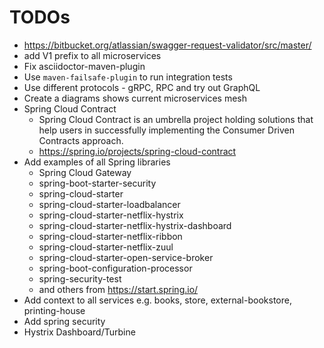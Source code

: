 # TODOs

- https://bitbucket.org/atlassian/swagger-request-validator/src/master/
- add V1 prefix to all microservices
- Fix asciidoctor-maven-plugin
- Use `maven-failsafe-plugin` to run integration tests
- Use different protocols - gRPC, RPC and try out GraphQL
- Create a diagrams shows current microservices mesh
- Spring Cloud Contract
  - Spring Cloud Contract is an umbrella project holding solutions that help users in successfully implementing the Consumer Driven Contracts approach.
  - https://spring.io/projects/spring-cloud-contract
- Add examples of all Spring libraries
    - Spring Cloud Gateway
    - spring-boot-starter-security
    - spring-cloud-starter
    - spring-cloud-starter-loadbalancer
    - spring-cloud-starter-netflix-hystrix
    - spring-cloud-starter-netflix-hystrix-dashboard
    - spring-cloud-starter-netflix-ribbon
    - spring-cloud-starter-netflix-zuul
    - spring-cloud-starter-open-service-broker
    - spring-boot-configuration-processor
    - spring-security-test
    - and others from https://start.spring.io/
- Add context to all services e.g. books, store, external-bookstore, printing-house
- Add spring security
- Hystrix Dashboard/Turbine
